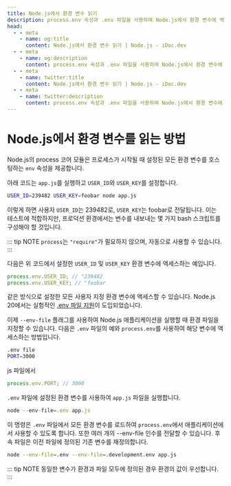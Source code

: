 ```yaml
---
title: Node.js에서 환경 변수 읽기
description: process.env 속성과 .env 파일을 사용하여 Node.js에서 환경 변수에 액세스하는 방법을 알아보세요.
head:
  - - meta
    - name: og:title
      content: Node.js에서 환경 변수 읽기 | Node.js - iDoc.dev
  - - meta
    - name: og:description
      content: process.env 속성과 .env 파일을 사용하여 Node.js에서 환경 변수에 액세스하는 방법을 알아보세요.
  - - meta
    - name: twitter:title
      content: Node.js에서 환경 변수 읽기 | Node.js - iDoc.dev
  - - meta
    - name: twitter:description
      content: process.env 속성과 .env 파일을 사용하여 Node.js에서 환경 변수에 액세스하는 방법을 알아보세요.
---
```



# Node.js에서 환경 변수를 읽는 방법

Node.js의 process 코어 모듈은 프로세스가 시작될 때 설정된 모든 환경 변수를 호스팅하는 `env` 속성을 제공합니다.

아래 코드는 `app.js`를 실행하고 `USER_ID`와 `USER_KEY`를 설정합니다.

```bash
USER_ID=239482 USER_KEY=foobar node app.js
```

이렇게 하면 사용자 `USER_ID`는 239482로, `USER_KEY`는 foobar로 전달됩니다. 이는 테스트에 적합하지만, 프로덕션 환경에서는 변수를 내보내는 몇 가지 bash 스크립트를 구성해야 할 것입니다.

::: tip NOTE
`process`는 `"require"`가 필요하지 않으며, 자동으로 사용할 수 있습니다.
:::

다음은 위 코드에서 설정한 `USER_ID` 및 `USER_KEY` 환경 변수에 액세스하는 예입니다.

```javascript
process.env.USER_ID; // "239482
process.env.USER_KEY; // "foobar
```

같은 방식으로 설정한 모든 사용자 지정 환경 변수에 액세스할 수 있습니다. Node.js 20에서는 실험적인 [.env 파일 지원](/ko/nodejs/api/cli#env-file-config)이 도입되었습니다.

이제 `--env-file` 플래그를 사용하여 Node.js 애플리케이션을 실행할 때 환경 파일을 지정할 수 있습니다. 다음은 `.env` 파일의 예와 `process.env`를 사용하여 해당 변수에 액세스하는 방법입니다.

```bash
.env file
PORT=3000
```

js 파일에서

```javascript
process.env.PORT; // 3000
```

`.env` 파일에 설정된 환경 변수를 사용하여 `app.js` 파일을 실행합니다.

```js
node --env-file=.env app.js
```

이 명령은 `.env` 파일에서 모든 환경 변수를 로드하여 `process.env`에서 애플리케이션에서 사용할 수 있도록 합니다. 또한 여러 개의 --env-file 인수를 전달할 수 있습니다. 후속 파일은 이전 파일에 정의된 기존 변수를 재정의합니다.

```bash
node --env-file=.env --env-file=.development.env app.js
```
::: tip NOTE
동일한 변수가 환경과 파일 모두에 정의된 경우 환경의 값이 우선합니다.
:::

